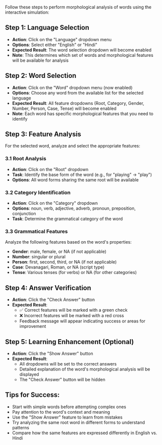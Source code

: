 Follow these steps to perform morphological analysis of words using the interactive simulation:

## Step 1: Language Selection
- **Action**: Click on the "Language" dropdown menu
- **Options**: Select either "English" or "Hindi"
- **Expected Result**: The word selection dropdown will become enabled
- **Note**: This determines which set of words and morphological features will be available for analysis

## Step 2: Word Selection
- **Action**: Click on the "Word" dropdown menu (now enabled)
- **Options**: Choose any word from the available list for the selected language
- **Expected Result**: All feature dropdowns (Root, Category, Gender, Number, Person, Case, Tense) will become enabled
- **Note**: Each word has specific morphological features that you need to identify

## Step 3: Feature Analysis
For the selected word, analyze and select the appropriate features:

### 3.1 Root Analysis
- **Action**: Click on the "Root" dropdown
- **Task**: Identify the base form of the word (e.g., for "playing" → "play")
- **Options**: All word forms sharing the same root will be available

### 3.2 Category Identification
- **Action**: Click on the "Category" dropdown
- **Options**: noun, verb, adjective, adverb, pronoun, preposition, conjunction
- **Task**: Determine the grammatical category of the word

### 3.3 Grammatical Features
Analyze the following features based on the word's properties:

- **Gender**: male, female, or NA (if not applicable)
- **Number**: singular or plural
- **Person**: first, second, third, or NA (if not applicable)
- **Case**: Devanagari, Roman, or NA (script type)
- **Tense**: Various tenses (for verbs) or NA (for other categories)

## Step 4: Answer Verification
- **Action**: Click the "Check Answer" button
- **Expected Result**: 
  - ✅ Correct features will be marked with a green check
  - ❌ Incorrect features will be marked with a red cross
  - Feedback message will appear indicating success or areas for improvement

## Step 5: Learning Enhancement (Optional)
- **Action**: Click the "Show Answer" button
- **Expected Result**: 
  - All dropdowns will be set to the correct answers
  - Detailed explanation of the word's morphological analysis will be displayed
  - The "Check Answer" button will be hidden

## Tips for Success:
- Start with simple words before attempting complex ones
- Pay attention to the word's context and meaning
- Use the "Show Answer" feature to learn from mistakes
- Try analyzing the same root word in different forms to understand patterns
- Compare how the same features are expressed differently in English vs. Hindi
